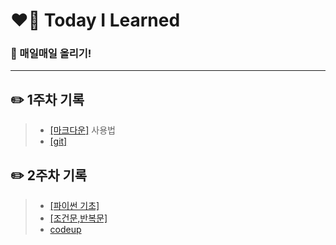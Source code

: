 # ❤️‍🔥 Today I Learned
### 📌 매일매일 올리기!
---

## ✏️ **1주차** 기록

> - [[마크다운]](./마크다운%20내용정리.md) 사용법 
> - [[git]](./git%20.md) 

## ✏️ **2주차** 기록
> - [[파이썬 기초]](./python_basics.md) 
> - [[조건문,반복문]](./python2.md) 
> - [codeup](./codeup)
